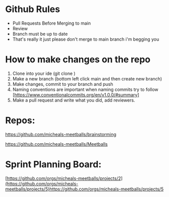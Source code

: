 # Github Rules

- Pull Requests Before Merging to main
- Review
- Branch must be up to date
- That's really it just please don't merge to main branch i'm begging you


# How to make changes on the repo

1. Clone into your ide (git clone <repo url>)
2. Make a new branch (bottom left click main and then create new branch)
3. Make changes, commit to your branch and push
  4. Naming conventions are important when naming commits try to follow [https://www.conventionalcommits.org/en/v1.0.0/#summary]
5. Make a pull request and write what you did, add reviewers.


# Repos:
https://github.com/micheals-meetballs/brainstorming

https://github.com/micheals-meetballs/Meetballs

# Sprint Planning Board:
[https://github.com/orgs/micheals-meetballs/projects/2](https://github.com/orgs/micheals-meetballs/projects/5)https://github.com/orgs/micheals-meetballs/projects/5
